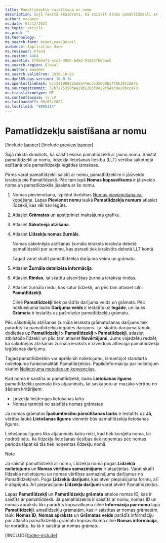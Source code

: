 ```yaml
---
title: Pamatlīdzekļu saistīšana ar nomu
description: Šajā rakstā skaidrots, kā saistīt esošo pamatlīdzekli ar jaunu nomu.
author: moaamer
ms.date: 04/12/2021
ms.topic: article
ms.prod: ''
ms.technology: ''
ms.search.form: AssetLeaseDetail
audience: Application User
ms.reviewer: kfend
ms.custom: 4464
ms.assetid: 5f89daf1-acc2-4959-b48d-91542fb6bacb
ms.search.region: Global
ms.author: moaamer
ms.search.validFrom: 2020-10-28
ms.dyn365.ops.version: 10.0.14
ms.openlocfilehash: 5cc341008d25da544ec35d5660b5ff0b38f2287b
ms.sourcegitcommit: 52b7225350daa29b1263d8e29c54ac9e20bcca70
ms.translationtype: MT
ms.contentlocale: lv-LV
ms.lasthandoff: 06/03/2022
ms.locfileid: "8895114"
---
```

# <a name="associate-fixed-assets-with-leases"></a>Pamatlīdzekļu saistīšana ar nomu

[!include [banner](../includes/banner.md)]
[!include [preview banner](../includes/preview-banner.md)]

Šajā rakstā skaidrots, kā saistīt esošo pamatlīdzekli ar jaunu nomu. Saistot pamatlīdzekli ar nomu, līdzekļa lietošanas tiesību (LLT) vērtība sākotnējā atzīšanā būs pamatlīdzekļa iegādes izmaksas.

Pirms varat pamatlīdzekli saistīt ar nomu, pamatlīdzeklim ir jāizveido ieraksts pie Pamatlīdzekļi. Pēc tam lapā **Nomas kopsavilkums** ir jāizveido noma un pamatlīdzeklis jāsaista ar šo nomu.

1. Nomas pievienošana, izpildot darbības [Nomas pievienošana vai kopēšana](add-lease.md). Lapas **Pievienot nomu** laukā **Pamatlīdzekļa numurs** atlasiet līdzekli, kas vēl nav iegūts.
2. Atlasiet **Grāmatas** un apstipriniet maksājuma grafiku.
3. Atlasiet **Sākotnējā atzīšana**.
4. Atlasiet **Līdzekļu nomas žurnāls**.

    Nomas sākotnējās atzīšanas žurnāla ieraksts ieraksta debetā pamatlīdzekli par summu, kas parasti tiek ierakstīts debetā LLT kontā.

    Tagad varat skatīt pamatlīdzekļa darījuma veidu un grāmatu.

5. Atlasiet **Žurnāla detalizēta informācija**.
6. Atlasiet **Rindas**, lai skatītu atsevišķas žurnāla ieraksta rindas.
7. Atlasiet žurnāla rindu, kas satur līdzekli, un pēc tam atlasiet cilni **Pamatlīdzekļi**.

    Cilnē **Pamatlīdzekļi** tiek parādīts darījuma veids un grāmata. Pēc noklusējuma lauks **Darījuma veids** ir iestatīts uz **Iegāde**, un lauks **Grāmata** ir iestatīts uz pašreizējo pamatlīdzekļu grāmatu.

Pēc sākotnējās atzīšanas žurnāla ieraksta grāmatošanas darījums tiek parādīts kā pamatlīdzekļa iegādes darījums. Lai skatītu darījuma tabulu, dodieties uz **Pamatlīdzekļi \> Pamatlīdzekļi \> Pamatlīdzekļi**, atlasiet atbilstošo līdzekli un pēc tam atlasiet **Novērtējumi**. Jums vajadzētu redzēt, ka sākotnējās atzīšanas žurnāla ieraksts ir izveidojis attiecīgā pamatlīdzekļa iegūšanas darījumu.

Tagad pamatlīdzeklim var aprēķināt nolietojumu, izmantojot standarta nolietojuma funkcionalitāti Pamatlīdzekļos. Papildinformāciju par nolietojum skatiet [Nolietojuma metodes un konvencijas](../fixed-assets/depreciation-methods-conventions.md).

Kad noma ir saistīta ar pamatlīdzekli, lauks **Lietošanas ilgums** pamatlīdzekļu grāmatā tiks atjaunināts, lai saskaņotu ar mazāko vērtību no šādiem kritērijiem: 

 - Līdzekļa lietderīgās lietošanas laiks
 - Nomas termiņš no saistītās nomas grāmatas

Ja nomas grāmatas **Īpašumtiesību pārsūtīšanas lauks** ir iestatīts uz **Jā**, vērtība laukā **Lietošanas ilgums** vienmēr būs pamatlīdzekļa lietošanas ilgums. 
 
Lietošanas ilgums tiks atjaunināts katru reizi, kad tiek koriģēta noma, lai nodrošinātu, ka līdzekļa lietošanas tiesības tiek noņemtas pēc nomas perioda tāpat kā tās tiek noņemtas līdzekļu nomā.

> [!NOTE]
> Ja saistāt pamatlīdzekli ar nomu, Līdzekļa nomā pogas **Līdzekļa nolietojums** un **Nomas vērtības samazinājums** ir atspējotas. Varat skatīt līdzekļa nolietojumu un nomas vērtības samazinājuma darījumus no Pamatlīdzekļiem. Poga **Līdzekļu darījumi**, kas atver pieprasījuma formu, arī ir atspējota. Arī pieprasījumu **Līdzekļa darījumi** varat atvērt Pamatlīdzekļos.  

Lapas **Pamatlīdzekļi** un **Pamatlīdzekļu grāmata** attelos nomas ID, kas ir saistīts ar pamatlīdzekli. Ja pamatlīdzeklis ir saistīts ar nomu, nomas ID un nomas apraksts tiks parādīts kopsavilkuma cilnē **Informācija par nomu** lapā **Pamatlīdzekļi**. amatlīdzekļu grāmatām, kas ir saistītas ar nomas grāmatām, lauki **Nomas ID**, **Nomas apraksts** un **Grāmatas veids** parādīs informāciju par atlasīto pamatlīdzekļu grāmatu kopsavilkuma cilnē **Nomas informācija**, lai norādītu, ka tā ir saistīta ar nomas grāmatu.

[!INCLUDE[footer-include](../../includes/footer-banner.md)]
